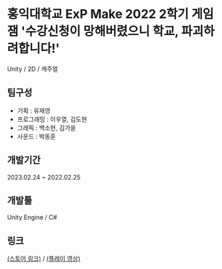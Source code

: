 # 홍익대학교 ExP Make 2022 2학기 게임잼 '수강신청이 망해버렸으니 학교, 파괴하려합니다!'
 Unity / 2D / 캐주얼 
  
## 팀구성 
 * 기획 : 유재영
 * 프로그래밍 : 이우열, 김도현 
 * 그래픽 : 백소현, 김가을
 * 사운드 : 박동훈
  
## 개발기간 
 2023.02.24 ~ 2022.02.25 
 
## 개발툴 
 Unity Engine / C# 
  
## 링크 
 [(스토어 링크)](https://play.google.com/store/apps/details?id=com.ExPStudio.HongDaeBreaker) / [(플레이 영상)](https://youtu.be/IDr0YXHFfXE)
